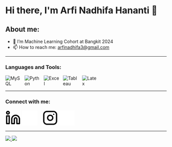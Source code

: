 # Hi there, I'm Arfi Nadhifa Hananti 👋

## About me:
- 🔭 I’m Machine Learning Cohort at Bangkit 2024
- 📫 How to reach me: arfinadhifa3@gmail.com

---

### Languages and Tools:
[<img align="left" alt="MySQL" width="50px" src="https://upload.wikimedia.org/wikipedia/en/thumb/d/dd/MySQL_logo.svg/1024px-MySQL_logo.svg.png" style="padding-right:10px;" />](https://link-ke-webdev.com)
[<img align="left" alt="Python" width="50px" src="https://upload.wikimedia.org/wikipedia/commons/thumb/c/c3/Python-logo-notext.svg/182px-Python-logo-notext.svg.png" style="padding-right:10px;" />](https://link-ke-webdev.com)
[<img align="left" alt="Excel" width="50px" src="https://is2-ssl.mzstatic.com/image/thumb/Purple126/v4/a8/fd/5a/a8fd5a84-c6f1-355f-3b9f-6e86598efaa3/XCEL.png/1200x630bb.png" style="padding-right:10px;" />](https://link-ke-webdev.com)
[<img align="left" alt="Tableau" width="50px" src="https://logos-world.net/wp-content/uploads/2021/10/Tableau-Symbol.png" style="padding-right:10px;" />](https://link-ke-webdev.com)
[<img align="left" alt="Latex" width="50px" src="https://upload.wikimedia.org/wikipedia/commons/thumb/9/92/LaTeX_logo.svg/1200px-LaTeX_logo.svg.png" style="padding-right:10px;" />](https://link-ke-webdev.com)

<br />
<br />

---

### Connect with me:
[![website](./img/linkedin-light.svg)](https://www.linkedin.com/in/arfinadhifahananti/#gh-light-mode-only)
[![website](./img/linkedin-dark.svg)](https://www.linkedin.com/in/arfinadhifahananti/#gh-dark-mode-only)
&nbsp;&nbsp;
[![website](./img/instagram-light.svg)](https://instagram.com/part_of.arrffi_#gh-light-mode-only)
[![website](./img/instagram-dark.svg)](https://instagram.com/part_of.arrffi_#gh-dark-mode-only)

---

<p align="left">
<a href="https://github.com/Arfi3">
  <img height="180em" src="https://github-readme-stats-eight-theta.vercel.app/api?username=Arfi3&show_icons=true&theme=algolia&include_all_commits=true&count_private=true"/>
  <img height="180em" src="https://github-readme-stats-eight-theta.vercel.app/api/top-langs/?username=Arfi3&layout=compact&theme=algolia"/>
</a>
</p>

